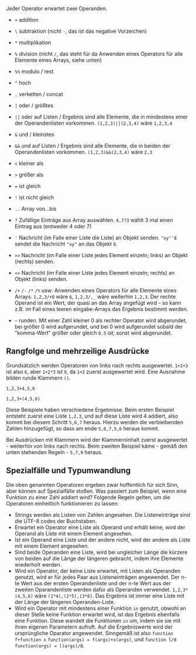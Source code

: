 Jeder Operator erwartet zwei Operanden.
* `+` addition
* `\` subtraktion (nicht `-`, das ist das negative Vorzeichen)
* `*` multiplikation
* `%` division (nicht `/`, das steht für da Anwenden eines Operators für alle Elemente eines Arrays, siehe unten)
* `%%` modulo / rest
* `^` hoch
* `,` verketten / concat
* `|` oder / größtes
* `||` oder auf Listen / Ergebnis sind alle Elemente, die in mindestens einer der Operandenlisten vorkommen. `(1,2,3)||(2,3,4)` wäre `1,2,3,4`
* `&` und / kleinstes
* `&&` und auf Listen / Ergebnis sind alle Elemente, die in beiden der Operandenlisten vorkommen. `(1,2,3)&&(2,3,4)` wäre `2,3`
* `<` kleiner als
* `>` größer als
* `=` ist gleich
* `!` ist nicht gleich
* `..` Array von...bis
* `?` Zufällige Einträge aus Array auswählen. `4,7?3` wählt 3 mal einen Eintrag aus (entweder 4 oder 7)
* `'` Nachricht (im Falle einer Liste die Liste) an Objekt senden. `"xy"'8` sendet die Nachricht `"xy"` an das Objekt `8`.
* `>>` Nachricht (im Falle einer Liste jedes Element einzeln; links) an Objekt (rechts) senden.
* `<<` Nachricht (im Falle einer Liste jedes Element einzeln; rechts) an Objekt (links) senden.

* `/+` `/-` `/*` `/%` usw: Anwenden eines Operators für alle Elemente eines Arrays. `1,2,3/+0` wäre `6`, `1,2,3/,_` wäre weiterhin `1,2,3`. Der rechte Operand ist ein Wert, der quasi an das Array angefügt wird - so kann z.B. im Fall eines leeren eingabe-Arrays das
Ergebnis bestimmt werden.
* `~` runden. Mit einer Zahl kleiner 0 als rechter Operator wird abgerundet, bei größer 0 wird aufgerundet, und bei 0 wird aufgerundet
sobald der "komma-Wert" größer oder gleich `0.5` ist; sonst wird abgerundet.

## Rangfolge und mehrzeilige Ausdrücke
Grundsätzlich werden Operatoren von links nach rechts ausgewertet. `1+2+3` ist also `6`, aber `1+2*3` ist `9`, da `1+2` zuerst ausgewertet wird.
Eine Ausnahme bilden runde Klammern `()`.
```
1,2,3+4,5,6

1,2,3+(4,5,6)
```
Diese Beispiele haben verschiedene Ergebnisse. Beim ersten Beispiel entsteht zuerst eine Liste `1,2,3`, und auf diese Liste wird 4 addiert, also kommt bei diesem Schritt `5,6,7` heraus. Hierzu werden die verbleibenden Zahlen hinzugefügt, so dass am ende `5,6,7,5,6` heraus kommt.

Bei Ausdrücken mit Klammern wird der Klammerninhalt zuerst ausgewertet - weiterhin von links nach rechts. Beim zweiten Beispiel käme - gemäß den unten stehenden Regeln - `5,7,9` heraus.
## Spezialfälle und Typumwandlung
Die oben genannten Operatoren ergeben zwar hoffentlich für sich Sinn, aber können auf Spezialfälle stoßen. Was passiert zum Beispiel, wenn eine Funktion zu einer Zahl addiert wird? Folgende Regeln gelten, um die Operatoren einheitlich funktionieren zu lassen:
* Strings werden als Listen von Zahlen angesehen. Die Listeneinträge sind die UTF-8 codes der Buchstaben.
* Erwartet ein Operator eine Liste als Operand und erhält keine, wird der Operand als Liste mit einem Element angesehen.
* Ist ein Operand eine Liste und der andere nicht, wird der andere als Liste mit einem Element angesehen.
* Sind beide Operanden eine Liste, wird bei ungleicher Länge die kürzere von beiden auf die Länge der längeren gebracht, indem ihre Elemente wiederholt werden.
* Wird ein Operator, der keine Liste erwartet, mit Listen als Operanden genutzt, wird er für jedes Paar aus Listeneinträgen angewendet. Der n-te Wert aus der ersten Operandenliste und der n-te Wert aus der zweiten Oparandenliste werden dafür als Operanden verwendet. `1,2,3*(4,5,6)` wäre `(1*4),(2*5),(3*6)`. Das Ergebnis ist immer eine Liste mit der Länge der längeren Operanden-Liste.
* Wird ein Operator mit mindestens einer Funktion `in` genutzt, obwohl an dieser Stelle keine Funktion erwartet wird, ist das Ergebnis ebenfalls eine Funktion. Diese wandelt die Funktionen `in` um, indem sie sie mit ihren eigenen Parametern aufruft. Auf die Ergebniswerte wird der ursprüngliche Oparator angewendet. Sinngemäß ist also `function f+function x` `function(args) = f(args)+x(args)`, und `function l/8` `function(args) = l(args)/8`.
